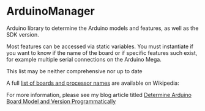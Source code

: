 # ArduinoManager


Arduino library to determine the Arduino models and features,
  as well as the SDK version.

  Most features can be accessed via static variables.
  You must instantiate if you want to know if the name of the board
  or if specific features such exist, for example multiple serial
  connections on the Arduino Mega.

  This list may be neither comprehensive nor up to date

  A full [list of boards and processor names][arduino_wiki] are available on Wikipedia:

For more information, please see my blog article titled [Determine Arduino Board Model and Version Programmatically][blog_article]

[arduino_wiki]:	https://en.wikipedia.org/wiki/List_of_Arduino_boards_and_compatible_systems
[blog_article]:	http://tonygaitatzis.tumblr.com/post/134967126657/determine-arduino-board-model-and-version


